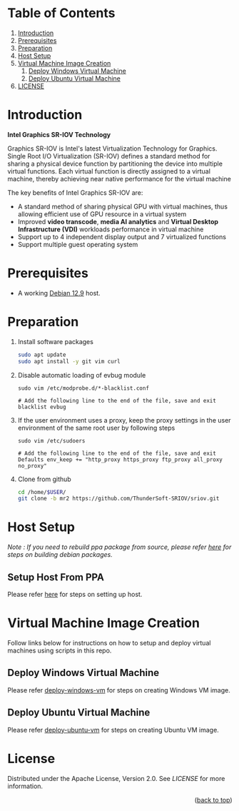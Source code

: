<a name="readme-top"></a>

<!-- TABLE OF CONTENTS -->
# Table of Contents
1. [Introduction](#introduction)
1. [Prerequisites](#prerequisites)
1. [Preparation](#preparation)
1. [Host Setup](#host-setup)
1. [Virtual Machine Image Creation](#virtual-machine-image-creation)
    1. [Deploy Windows Virtual Machine](#deploy-windows-virtual-machine)
    1. [Deploy Ubuntu Virtual Machine](#deploy-ubuntu-virtual-machine)
1. [LICENSE](#license)

<!-- INSTRUCTION -->
# Introduction

**Intel Graphics SR-IOV Technology**

Graphics SR-IOV is Intel's latest Virtualization Technology for Graphics. Single Root I/O Virtualization (SR-IOV) defines a standard method for sharing a physical device function by partitioning the device into multiple virtual functions. Each virtual function is directly assigned to a virtual machine, thereby achieving near native performance for the virtual machine

The key benefits of Intel Graphics SR-IOV are:
  * A standard method of sharing physical GPU with virtual machines, thus allowing efficient use of GPU resource in a virtual system
  * Improved **video transcode**, **media AI analytics** and **Virtual Desktop Infrastructure (VDI)** workloads performance in virtual machine
  * Support up to 4 independent display output and 7 virtualized functions
  * Support multiple guest operating system

<!-- PREREQUISITES -->
# Prerequisites

  * A working [Debian 12.9](https://get.debian.org/images/archive/12.9.0/amd64/iso-dvd/debian-12.9.0-amd64-DVD-1.iso) host.

<!-- PREPARATION -->
# Preparation

1. Install software packages

    ```sh
    sudo apt update
    sudo apt install -y git vim curl
    ```

2. Disable automatic loading of evbug module

    ```shell
    sudo vim /etc/modprobe.d/*-blacklist.conf

    # Add the following line to the end of the file, save and exit
    blacklist evbug
    ```

3. If the user environment uses a proxy, keep the proxy settings in the user environment of the same root user by following steps 

    ```shell
    sudo vim /etc/sudoers

    # Add the following line to the end of the file, save and exit
    Defaults env_keep += "http_proxy https_proxy ftp_proxy all_proxy no_proxy"
    ```

4. Clone from github

    ```sh
    cd /home/$USER/
    git clone -b mr2 https://github.com/ThunderSoft-SRIOV/sriov.git
    ```

<!-- HOST SETUP -->
# Host Setup

*Note : If you need to rebuild ppa package from source, please refer [here](docs/build_package.md) for steps on building debian packages.*

## Setup Host From PPA

Please refer [here](docs/setup_host_from_ppa.md) for steps on setting up host.


<!-- VIRTUAL MACHINE IMAGE CREATION -->
# Virtual Machine Image Creation

Follow links below for instructions on how to setup and deploy virtual machines using scripts in this repo.

## Deploy Windows Virtual Machine

Please refer [deploy-windows-vm](docs/deploy-windows-vm.md) for steps on creating Windows VM image.

## Deploy Ubuntu Virtual Machine

Please refer [deploy-ubuntu-vm](docs/deploy-ubuntu-vm.md) for steps on creating Ubuntu VM image.

<!-- LICENSE -->
# License

Distributed under the Apache License, Version 2.0. See *LICENSE* for more information.

<p align="right">(<a href="#readme-top">back to top</a>)</p>

